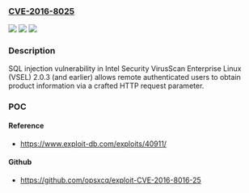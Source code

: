 ### [CVE-2016-8025](https://cve.mitre.org/cgi-bin/cvename.cgi?name=CVE-2016-8025)
![](https://img.shields.io/static/v1?label=Product&message=VirusScan%20Enterprise%20Linux%20(VSEL)&color=blue)
![](https://img.shields.io/static/v1?label=Version&message=n%2Fa&color=blue)
![](https://img.shields.io/static/v1?label=Vulnerability&message=SQL%20injection%20vulnerability&color=brighgreen)

### Description

SQL injection vulnerability in Intel Security VirusScan Enterprise Linux (VSEL) 2.0.3 (and earlier) allows remote authenticated users to obtain product information via a crafted HTTP request parameter.

### POC

#### Reference
- https://www.exploit-db.com/exploits/40911/

#### Github
- https://github.com/opsxcq/exploit-CVE-2016-8016-25

